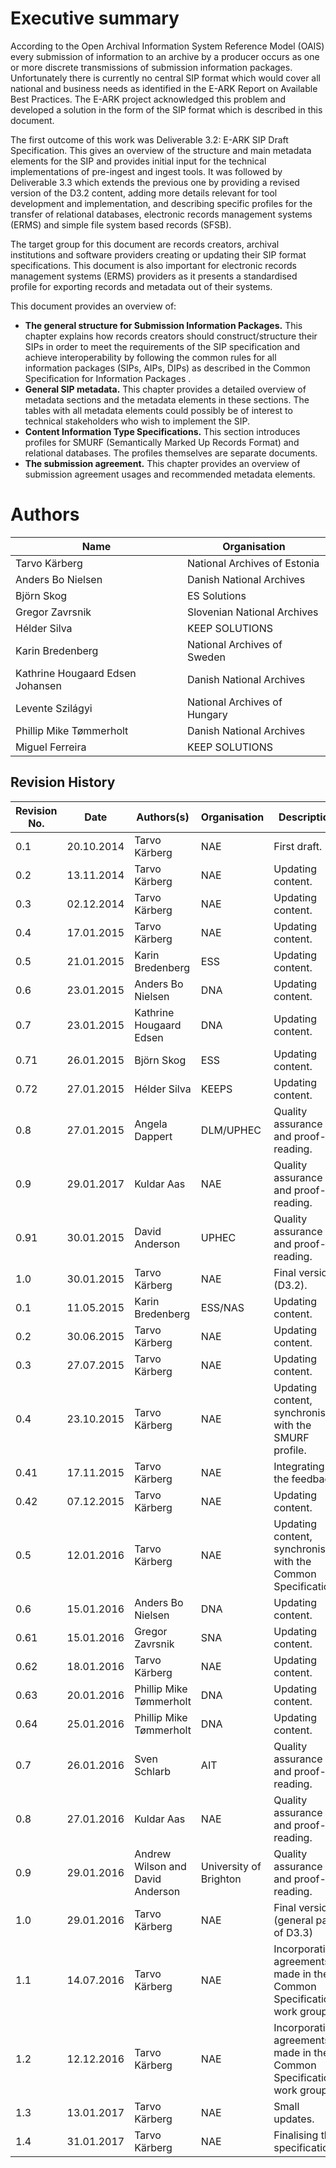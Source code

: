 # Executive summary

According to the Open Archival Information System Reference Model (OAIS) every submission of information to an archive by a producer occurs as one or more discrete transmissions of submission information packages.  Unfortunately there is currently no central SIP format which would cover all national and business needs as identified in the E-ARK Report on Available Best Practices.  The E-ARK project acknowledged this problem and developed a solution in the form of the SIP format which is described in this document.

The first outcome of this work was Deliverable 3.2: E-ARK SIP Draft Specification.  This gives an overview of the structure and main metadata elements for the SIP and provides initial input for the technical implementations of pre-ingest and ingest tools. It was followed by Deliverable 3.3 which extends the previous one by providing a revised version of the D3.2 content, adding more details relevant for tool development and implementation, and describing specific profiles for the transfer of relational databases, electronic records management systems (ERMS) and simple file system based records (SFSB). 

The target group for this document are records creators, archival institutions and software providers creating or updating their SIP format specifications. This document is also important for electronic records management systems (ERMS) providers as it presents a standardised profile for exporting records and metadata out of their systems. 

This document provides an overview of:

- **The general structure for Submission Information Packages.**
This chapter explains how records creators should construct/structure their SIPs in order to meet the requirements of the SIP specification and achieve interoperability by following the common rules for all information packages (SIPs, AIPs, DIPs) as described in the Common Specification for Information Packages .
- **General SIP metadata.** This chapter provides a detailed overview of metadata sections and the metadata elements in these sections. The tables with all metadata elements could possibly be of interest to technical stakeholders who wish to implement the SIP.
- **Content Information Type Specifications.** This section introduces profiles for SMURF (Semantically Marked Up Records Format) and relational databases. The profiles themselves are separate documents.
- **The submission agreement.** This chapter provides an overview of submission agreement usages and recommended metadata elements.



# Authors


| Name                             | Organisation                                       |
| -------------------------------- | -------------------------------------------------- |
| Tarvo Kärberg                    | National Archives of Estonia                       |
| Anders Bo Nielsen                | Danish National Archives                           |
| Björn Skog                       | ES Solutions                                       |
| Gregor Zavrsnik                  | Slovenian National Archives                        |
| Hélder Silva                     | KEEP SOLUTIONS                                     |
| Karin Bredenberg                 | National Archives of Sweden                        |
| Kathrine Hougaard Edsen Johansen | Danish National Archives                           |
| Levente Szilágyi                 | National Archives of Hungary                       |
| Phillip Mike Tømmerholt          | Danish National Archives                           |
| Miguel Ferreira                  | KEEP SOLUTIONS                                     |

Revision History
----------------

| Revision No. | Date       | Authors(s)                       | Organisation           | Description                                                           |
|--------------|------------|----------------------------------|------------------------|-----------------------------------------------------------------------|
| 0.1          | 20.10.2014 | Tarvo Kärberg                    | NAE                    | First draft.                                                          |
| 0.2          | 13.11.2014 | Tarvo Kärberg                    | NAE                    | Updating content.                                                     |
| 0.3          | 02.12.2014 | Tarvo Kärberg                    | NAE                    | Updating content.                                                     |
| 0.4          | 17.01.2015 | Tarvo Kärberg                    | NAE                    | Updating content.                                                     |
| 0.5          | 21.01.2015 | Karin Bredenberg                 | ESS                    | Updating content.                                                     |
| 0.6          | 23.01.2015 | Anders Bo Nielsen                | DNA                    | Updating content.                                                     |
| 0.7          | 23.01.2015 | Kathrine Hougaard Edsen          | DNA                    | Updating content.                                                     |
| 0.71         | 26.01.2015 | Björn Skog                       | ESS                    | Updating content.                                                     |
| 0.72         | 27.01.2015 | Hélder Silva                     | KEEPS                  | Updating content.                                                     |
| 0.8          | 27.01.2015 | Angela Dappert                   | DLM/UPHEC              | Quality assurance and proof-reading.                                  |
| 0.9          | 29.01.2017 | Kuldar Aas                       | NAE                    | Quality assurance and proof-reading.                                  |
| 0.91         | 30.01.2015 | David Anderson                   | UPHEC                  | Quality assurance and proof-reading.                                  |
| 1.0          | 30.01.2015 | Tarvo Kärberg                    | NAE                    | Final version (D3.2).                                                 |
| 0.1          | 11.05.2015 | Karin Bredenberg                 | ESS/NAS                | Updating content.                                                     |
| 0.2          | 30.06.2015 | Tarvo Kärberg                    | NAE                    | Updating content.                                                     |
| 0.3          | 27.07.2015 | Tarvo Kärberg                    | NAE                    | Updating content.                                                     |
| 0.4          | 23.10.2015 | Tarvo Kärberg                    | NAE                    | Updating content, synchronising with the SMURF profile.               |
| 0.41         | 17.11.2015 | Tarvo Kärberg                    | NAE                    | Integrating the feedback.                                             |
| 0.42         | 07.12.2015 | Tarvo Kärberg                    | NAE                    | Updating content.                                                     |
| 0.5          | 12.01.2016 | Tarvo Kärberg                    | NAE                    | Updating content, synchronising with the Common Specification.        |
| 0.6          | 15.01.2016 | Anders Bo Nielsen                | DNA                    | Updating content.                                                     |
| 0.61         | 15.01.2016 | Gregor Zavrsnik                  | SNA                    | Updating content.                                                     |
| 0.62         | 18.01.2016 | Tarvo Kärberg                    | NAE                    | Updating content.                                                     |
| 0.63         | 20.01.2016 | Phillip Mike Tømmerholt          | DNA                    | Updating content.                                                     |
| 0.64         | 25.01.2016 | Phillip Mike Tømmerholt          | DNA                    | Updating content.                                                     |
| 0.7          | 26.01.2016 | Sven Schlarb                     | AIT                    | Quality assurance and proof-reading.                                  |
| 0.8          | 27.01.2016 | Kuldar Aas                       | NAE                    | Quality assurance and proof-reading.                                  |
| 0.9          | 29.01.2016 | Andrew Wilson and David Anderson | University of Brighton | Quality assurance and proof-reading.                                  |
| 1.0          | 29.01.2016 | Tarvo Kärberg                    | NAE                    | Final version (general part of D3.3)                                  |
| 1.1          | 14.07.2016 | Tarvo Kärberg                    | NAE                    | Incorporating agreements made in the Common Specification work group. |
| 1.2          | 12.12.2016 | Tarvo Kärberg                    | NAE                    | Incorporating agreements made in the Common Specification work group. |
| 1.3          | 13.01.2017 | Tarvo Kärberg                    | NAE                    | Small updates.                                                        |
| 1.4          | 31.01.2017 | Tarvo Kärberg                    | NAE                    | Finalising the specification.                                         |

